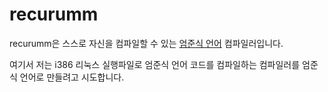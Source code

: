 # recurumm
recurumm은 스스로 자신을 컴파일할 수 있는 [엄준식 언어](https://github.com/rycont/umjunsik-lang) 컴파일러입니다. 

여기서 저는 i386 리눅스 실행파일로 엄준식 언어 코드를 컴파일하는 컴파일러를 엄준식 언어로 만들려고 시도합니다. 
